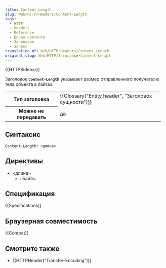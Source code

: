 ```yaml
---
title: Content-Length
slug: Web/HTTP/Headers/Content-Length
tags:
  - HTTP
  - Headers
  - Reference
  - Длина контента
  - Заголовок
  - запрос
translation_of: Web/HTTP/Headers/Content-Length
original_slug: Web/HTTP/Заголовки/Content-Length
---
```


{{HTTPSidebar}}

Заголовок **`Content-Length`** указывает размер отправленного получателю тела объекта в байтах.

<table class="properties">
  <tbody>
    <tr>
      <th scope="row">Тип заголовка</th>
      <td>
        {{Glossary("Entity header", "Заголовок сущности")}}
      </td>
    </tr>
    <tr>
      <th scope="row">Можно не передавать</th>
      <td>да</td>
    </tr>
  </tbody>
</table>

## Синтаксис

```
Content-Length: <длина>
```

## Директивы

- <длина>
  - : Байты.

## Спецификация

{{Specifications}}

## Браузерная совместимость

{{Compat}}

## Смотрите также

- {{HTTPHeader("Transfer-Encoding")}}
